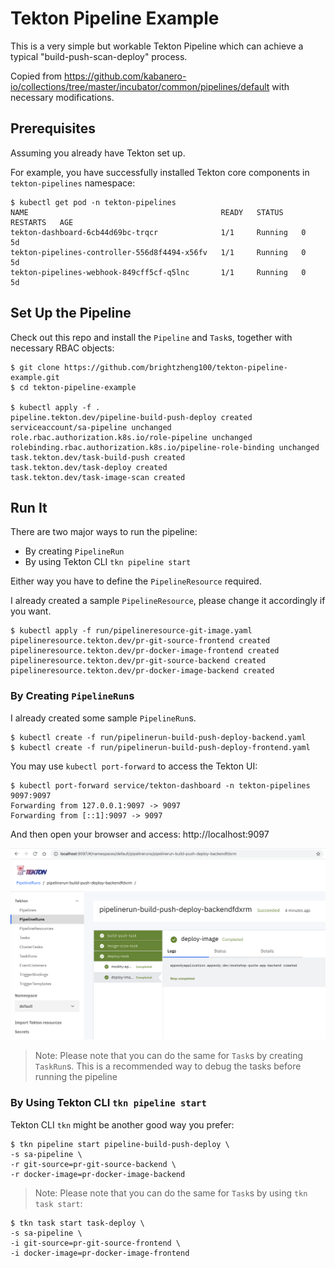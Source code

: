 # Tekton Pipeline Example

This is a very simple but workable Tekton Pipeline which can achieve a typical "build-push-scan-deploy" process.

Copied from https://github.com/kabanero-io/collections/tree/master/incubator/common/pipelines/default with necessary modifications.


## Prerequisites

Assuming you already have Tekton set up.

For example, you have successfully installed Tekton core components in `tekton-pipelines` namespace:

```
$ kubectl get pod -n tekton-pipelines
NAME                                           READY   STATUS    RESTARTS   AGE
tekton-dashboard-6cb44d69bc-trqcr              1/1     Running   0          5d
tekton-pipelines-controller-556d8f4494-x56fv   1/1     Running   0          5d
tekton-pipelines-webhook-849cff5cf-q5lnc       1/1     Running   0          5d
```

## Set Up the Pipeline

Check out this repo and install the `Pipeline` and `Task`s, together with necessary RBAC objects:

```
$ git clone https://github.com/brightzheng100/tekton-pipeline-example.git
$ cd tekton-pipeline-example

$ kubectl apply -f .
pipeline.tekton.dev/pipeline-build-push-deploy created
serviceaccount/sa-pipeline unchanged
role.rbac.authorization.k8s.io/role-pipeline unchanged
rolebinding.rbac.authorization.k8s.io/pipeline-role-binding unchanged
task.tekton.dev/task-build-push created
task.tekton.dev/task-deploy created
task.tekton.dev/task-image-scan created
```

## Run It

There are two major ways to run the pipeline:
- By creating `PipelineRun`
- By using Tekton CLI `tkn pipeline start`

Either way you have to define the `PipelineResource` required.

I already created a sample `PipelineResource`, please change it accordingly if you want.

```
$ kubectl apply -f run/pipelineresource-git-image.yaml
pipelineresource.tekton.dev/pr-git-source-frontend created
pipelineresource.tekton.dev/pr-docker-image-frontend created
pipelineresource.tekton.dev/pr-git-source-backend created
pipelineresource.tekton.dev/pr-docker-image-backend created
```

### By Creating `PipelineRun`s

I already created some sample `PipelineRun`s.

```
$ kubectl create -f run/pipelinerun-build-push-deploy-backend.yaml
$ kubectl create -f run/pipelinerun-build-push-deploy-frontend.yaml
```

You may use `kubectl port-forward` to access the Tekton UI:

```
$ kubectl port-forward service/tekton-dashboard -n tekton-pipelines 9097:9097
Forwarding from 127.0.0.1:9097 -> 9097
Forwarding from [::1]:9097 -> 9097
```

And then open your browser and access: http://localhost:9097

![Tekton UI](/screenshots/tekton-ui.png)

> Note: Please note that you can do the same for `Task`s by creating `TaskRun`s. This is a recommended way to debug the tasks before running the pipeline

### By Using Tekton CLI `tkn pipeline start`

Tekton CLI `tkn` might be another good way you prefer:

```
$ tkn pipeline start pipeline-build-push-deploy \
-s sa-pipeline \
-r git-source=pr-git-source-backend \
-r docker-image=pr-docker-image-backend
```

> Note: Please note that you can do the same for `Task`s by using `tkn task start`:
```
$ tkn task start task-deploy \
-s sa-pipeline \
-i git-source=pr-git-source-frontend \
-i docker-image=pr-docker-image-frontend
```
